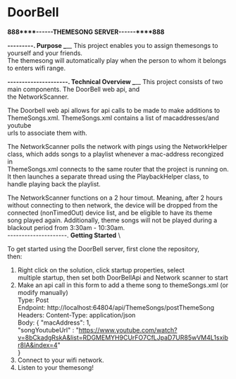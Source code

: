 # DoorBell
__888****------THEMESONG SERVER------****888__

__---------.
Purpose   \_____
This project enables you to assign themesongs to yourself and your friends.  
The themesong will automatically play when the person to whom it belongs   
to enters wifi range.  

__---------------------.
Technical Overview   \_____
This project consists of two main components.  The DoorBell web api, and   
the NetworkScanner.    

The Doorbell web api allows for api calls to be made to make additions to  
ThemeSongs.xml. ThemeSongs.xml contains a list of macaddresses/and youtube  
urls to associate them with. 

The NetworkScanner polls the network with pings using the NetworkHelper  
class, which adds songs to a playlist whenever a mac-address recongized in  
ThemeSongs.xml connects to the same router that the project is running on.  
It then launches a separate thread using the PlaybackHelper class, to  
handle playing back the playlist.   

The NetworkScanner functions on a 2 hour timout. Meaning, after 2 hours  
without connecting to then network, the device will be dropped from the  
connected (nonTimedOut) device list, and be eligible to have its theme  
song played again.  Additionally, theme songs will not be played during a  
blackout period from 3:30am - 10:30am.  
---------------------.
__Getting Started__   \

To get started using the DoorBell server, first clone the repository,  
then:  
1) Right click on the solution, click startup properties, select  
multiple startup, then set both DoorBellApi and Network scanner to start  
2) Make an api call in this form to add a theme song to themeSongs.xml  (or modify manually)  
Type: Post  
Endpoint: http://localhost:64804/api/ThemeSongs/postThemeSong  
Headers: Content-Type: application/json  
Body: 
{
  "macAddress": 1,  
  "songYoutubeUrl" : "https://www.youtube.com/watch?v=8bCkadgRskA&list=RDGMEMYH9CUrFO7CfLJpaD7UR85wVM4L1sxibr8IA&index=4"  
}  
3) Connect to your wifi network.   
4) Listen to your themesong!  
